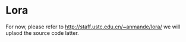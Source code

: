 # Lora
For now, please refer to  http://staff.ustc.edu.cn/~anmande/lora/
we will uplaod the source code latter.
